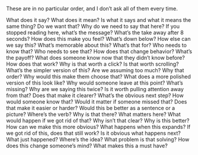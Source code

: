 These are in no particular order, and I don’t ask all of them every time.

What does it say? What does it mean? Is what it says and what it means the same
thing? Do we want that? Why do we need to say that here? If you stopped reading
here, what’s the message? What’s the take away after 8 seconds? How does this
make you feel? What’s down below? How else can we say this? What’s memorable
about this? What’s that for? Who needs to know that? Who needs to see that? How
does that change behavior? What’s the payoff? What does someone know now that
they didn’t know before? How does that work? Why is that worth a click? Is that
worth scrolling? What’s the simpler version of this? Are we assuming too much?
Why that order? Why would this make them choose that? What does a more polished
version of this look like? Why would someone leave at this point? What’s
missing? Why are we saying this twice? Is it worth pulling attention away from
that? Does that make it clearer? What’s the obvious next step? How would someone
know that? Would it matter if someone missed that? Does that make it easier or
harder? Would this be better as a sentence or a picture? Where’s the verb? Why
is that there? What matters here? What would happen if we got rid of that? Why
isn’t that clear? Why is this better? How can we make this more obvious? What
happens when this expands? If we got rid of this, does that still work? Is it
obvious what happens next? What just happened? Where’s the idea? What problem is
that solving? How does this change someone’s mind? What makes this a must have?
